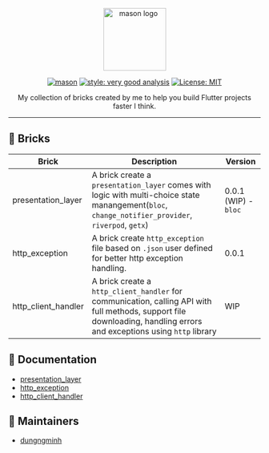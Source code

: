 <p align="center">
<img src="https://raw.githubusercontent.com/felangel/mason/master/assets/mason_full.png" height="125" alt="mason logo" />
</p>

<p align="center">
<a href="https://github.com/felangel/mason/actions"><img src="https://github.com/felangel/mason/workflows/mason/badge.svg" alt="mason"></a>
<a href="https://pub.dev/packages/very_good_analysis"><img src="https://img.shields.io/badge/style-very_good_analysis-B22C89.svg" alt="style: very good analysis"></a>
<a href="https://opensource.org/licenses/MIT"><img src="https://img.shields.io/badge/license-MIT-purple.svg" alt="License: MIT"></a>
</p>
<p align="center">
My collection of bricks created by me to help you build Flutter projects faster I think.
</p>

---

## 🧱 Bricks

| Brick               | Description                                                                                                                                                            | Version              |
| ------------------- | ---------------------------------------------------------------------------------------------------------------------------------------------------------------------- | -------------------- |
| presentation_layer  | A brick create a `presentation_layer` comes with logic with multi-choice state manangement(`bloc`, `change_notifier_provider`, `riverpod`, `getx`)                     | 0.0.1 (WIP) - `bloc` |
| http_exception      | A brick create `http_exception` file based on `.json` user defined for better http exception handling.                                                                 | 0.0.1                |
| http_client_handler | A brick create a `http_client_handler` for communication, calling API with full methods, support file downloading, handling errors and exceptions using `http` library | WIP                  |

## 📖 Documentation

- [presentation_layer](https://github.com/dungngminh/mason_bricks/tree/master/bricks/presentation_layer)
- [http_exception](https://github.com/dungngminh/mason_bricks/tree/master/bricks/http_exception)
- [http_client_handler](https://github.com/dungngminh/mason_bricks/tree/master/bricks/http_client_handler)

## 🌟 Maintainers

- [dungngminh](https://github.com/dungngminh)
